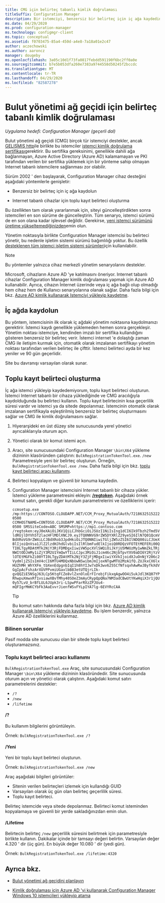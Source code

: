 ```yaml
---
title: CMG için belirteç tabanlı kimlik doğrulaması
titleSuffix: Configuration Manager
description: Bir istemciyi, benzersiz bir belirteç için iç ağa kaydedin veya internet tabanlı cihazlar için bir toplu kayıt belirteci oluşturun.
ms.date: 04/29/2020
ms.prod: configuration-manager
ms.technology: configmgr-client
ms.topic: conceptual
ms.assetid: f0703475-85a4-450d-a4e8-7a18a01e2c47
author: aczechowski
ms.author: aaroncz
manager: dougeby
ms.openlocfilehash: 3a05c10d1f73fa0817febdd591190f6bc2ff0a0e
ms.sourcegitcommit: b7e5b053dfa260e7383a9744558d50245f2bccdc
ms.translationtype: MT
ms.contentlocale: tr-TR
ms.lasthandoff: 04/29/2020
ms.locfileid: "82587278"
---
```

# <a name="token-based-authentication-for-cloud-management-gateway"></a>Bulut yönetimi ağ geçidi için belirteç tabanlı kimlik doğrulaması

*Uygulama hedefi: Configuration Manager (geçerli dal)*

<!--5686290-->

Bulut yönetimi ağ geçidi (CMG) birçok tür istemciyi destekler, ancak [GELIŞMIŞ http](../../plan-design/hierarchy/enhanced-http.md)ile birlikte bu istemciler [istemci kimlik doğrulama sertifikası](../manage/cmg/certificates-for-cloud-management-gateway.md#for-internet-based-clients-communicating-with-the-cloud-management-gateway)gerektirir. Bu sertifika gereksinimi, genellikle dahili ağa bağlanmayan, Azure Active Directory (Azure AD) kalamamayan ve PKI tarafından verilen bir sertifika yüklemek için bir yönteme sahip olmayan Internet tabanlı istemcilere sağlanması zor olabilir.

Sürüm 2002 ' den başlayarak, Configuration Manager cihaz desteğini aşağıdaki yöntemlerle genişletir:

- Benzersiz bir belirteç için iç ağa kaydolun

- Internet tabanlı cihazlar için toplu kayıt belirteci oluşturma

Bu özellikten tam olarak yararlanmak için, siteyi güncelleştirdikten sonra istemcileri en son sürüme de güncelleştirin. Tüm senaryo, istemci sürümü de en son olana kadar işlevsel değildir. Gerekirse, [yeni istemci sürümünü üretime yükseltemediğinizden](../manage/upgrade/test-client-upgrades.md#to-promote-the-new-client-to-production)emin olun.

Yönetim noktasıyla birlikte Configuration Manager istemcisi bu belirteci yönetir, bu nedenle işletim sistemi sürümü bağımlılığı yoktur. Bu özellik [desteklenen tüm istemci işletim sistemi sürümleri](../../plan-design/configs/supported-operating-systems-for-clients-and-devices.md)için kullanılabilir.

> [!NOTE]
> Bu yöntemler yalnızca cihaz merkezli yönetim senaryolarını destekler.
>
> Microsoft, cihazların Azure AD 'ye katılmasını öneriyor. Internet tabanlı cihazlar Configuration Manager kimlik doğrulaması yapmak için Azure AD kullanabilir. Ayrıca, cihazın İnternet üzerinde veya iç ağa bağlı olup olmadığı hem cihaz hem de Kullanıcı senaryolarına olanak sağlar. Daha fazla bilgi için bkz. [Azure AD kimlik kullanarak Istemciyi yükleyip kaydetme](deploy-clients-cmg-azure.md#install-and-register-the-client-using-azure-ad-identity).

## <a name="register-on-the-internal-network"></a>İç ağda kaydolun

Bu yöntem, istemcisinin ilk olarak iç ağdaki yönetim noktasına kaydolmanızı gerektirir. İstemci kaydı genellikle yüklemeden hemen sonra gerçekleşir. Yönetim noktası istemciye, kendinden imzalı bir sertifika kullandığını gösteren benzersiz bir belirteç verir. İstemci internet 'e dolaştığı zaman CMG ile iletişim kurmak için, otomatik olarak imzalanan sertifikayı yönetim noktası tarafından verilen belirteç ile çifttir. İstemci belirteci ayda bir kez yeniler ve 90 gün geçerlidir.

Site bu davranışı varsayılan olarak sunar.

## <a name="create-a-bulk-registration-token"></a>Toplu kayıt belirteci oluşturma

İç ağa istemci yükleyip kaydedemiyorum, toplu kayıt belirteci oluşturun. İstemci Internet tabanlı bir cihaza yüklediğinde ve CMG aracılığıyla kaydolduğunda bu belirteci kullanın. Toplu kayıt belirtecinin kısa geçerlilik süresi vardır ve istemci ya da sitede depolanmaz. İstemcinin otomatik olarak imzalanan sertifikayla eşleştirilmiş benzersiz bir belirteç oluşturmasını sağlar ve CMG ile kimlik doğrulamasını sağlar.

1. Hiyerarşideki en üst düzey site sunucusunda yerel yönetici ayrıcalıklarıyla oturum açın.

1. Yönetici olarak bir komut istemi açın.

1. Aracı, site sunucusundaki Configuration Manager `\bin\X64` yükleme dizininin klasöründen çalıştırın: `BulkRegistrationTokenTool.exe`. `/new` Parametresiyle yeni bir belirteç oluşturun. Örneğin, `BulkRegistrationTokenTool.exe /new`. Daha fazla bilgi için bkz. [toplu kayıt belirteci aracı kullanımı](#bulk-registration-token-tool-usage).

1. Belirteci kopyalayın ve güvenli bir konuma kaydedin.

1. Configuration Manager istemcisini Internet tabanlı bir cihaza yükler. İstemci yükleme parametresini ekleyin: [**/regtoken**](about-client-installation-properties.md#regtoken). Aşağıdaki örnek komut satırı, gerekli diğer kurulum parametrelerini ve özelliklerini içerir:

    `ccmsetup.exe /mp:https://CONTOSO.CLOUDAPP.NET/CCM_Proxy_MutualAuth/72186325152220500 CCMHOSTNAME=CONTOSO.CLOUDAPP.NET/CCM_Proxy_MutualAuth/72186325152220500 SMSSiteCode=ABC SMSMP=https://mp1.contoso.com /regtoken:eyJ0eXAiOiJKV1QiLCJhbGciOiJSUzI1NiIsIng1dCI6Ik9Tbzh2Tmd5VldRUjlDYVh5T2lacHFlMDlXNCJ9.eyJTQ0NNVG9rZW5DYXRlZ29yeSI6IlN7Q01QcmVBdXRoVG9rZW4iLCJBdXRob3JpdHkiOiJTQ0NNIiwiTGljZW5zZSI6IlNDQ00iLCJUeXBlIjoiQnVsa1JlZ2lzdHJhdGlvbiIsIlRlbmFudElkIjoiQ0RDQzVFOTEtMEFERi00QTI0LTgyRDAtMTk2NjY3RjFDMDgxIiwiVW5pcXVlSWQiOiJkYjU5MWUzMy1wNmZkLTRjNWItODJmMy1iZjY3M2U1YmQwYTIiLCJpc3MiOiJ1cm46c2NjbTpvYXV0aDI6Y2RjYzVlOTEtMGFkZi00YTI0LTgyZDAtMTk2NjY3ZjFjMDgxIiwiYXVkIjoidXJuOnNjY206c2VydmljZSIsImV4cCI6MTU4MDQxNbUwNSwibmJmIjoxNTgwMTU2MzA1fQ.ZUJkxCX6lxHUZhMH_WhYXFm_tbXenEdpgnbIqI1h8hYIJw7xDk3wv625SCfNfsqxhAwRwJByfkXdVGgIpAcFshzArXUVPPvmiUGaxlbB83etUTQjrLIk-gvQQZiE5NSgJ63LCp5KtqFCZe8vlZxnOloErFIrebjFikxqAgwOO4i5ukJdl3KQ07YPRhwpuXmwxRf1vsiawXBvTMhy40SOeZ3mAyCRypQpQNa7NM3adCBwUtYKwHqiX3r1jQU0y57LvU_brBfLUL6JUpk3ri-LSpwPFarRXzZPJUu4-mQFIgrMmKCYbFk3AaEvvrJienfWSvFYLpIYA7lg-6EVYRcCAA`

    > [!TIP]
    > Bu komut satırı hakkında daha fazla bilgi için bkz. [Azure AD kimlik kullanarak Istemciyi yükleyip kaydetme](deploy-clients-cmg-azure.md#install-and-register-the-client-using-azure-ad-identity). Bu işlem benzerdir, yalnızca Azure AD özelliklerini kullanmaz.

### <a name="known-issues"></a>Bilinen sorunlar

Pasif modda site sunucusu olan bir sitede toplu kayıt belirteci oluşturamazsınız.<!-- 6399087 -->

### <a name="bulk-registration-token-tool-usage"></a>Toplu kayıt belirteci aracı kullanımı

`BulkRegistrationTokenTool.exe` Araç, site sunucusundaki Configuration Manager `\bin\X64` yükleme dizininin klasöründedir. Site sunucusunda oturum açın ve yönetici olarak çalıştırın. Aşağıdaki komut satırı parametrelerini destekler:

- `/?`
- `/new`
- `/lifetime`

#### <a name=""></a>/?

Bu kullanım bilgilerini görüntüleyin.

Örnek: `BulkRegistrationTokenTool.exe /?`

#### <a name="new"></a>/Yeni

Yeni bir toplu kayıt belirteci oluşturun.

Örnek: `BulkRegistrationTokenTool.exe /new`

Araç aşağıdaki bilgileri görüntüler:
  
- Sitenin verilen belirteçleri izlemek için kullandığı GUID
- Varsayılan olarak üç gün olan belirteç geçerlilik süresi.
- Toplu kayıt belirteci.

Belirteç istemcide veya sitede depolanmaz. Belirteci komut isteminden kopyalamaya ve güvenli bir yerde sakladığınızdan emin olun.

#### <a name="lifetime"></a>/Lifetime

Belirtecin belirteç `/new` geçerlilik süresini belirtmek için parametresiyle birlikte kullanın. Dakikalar içinde bir tamsayı değeri belirtin. Varsayılan değer 4.320 ' dir (üç gün). En büyük değer 10.080 ' dir (yedi gün).

Örnek: `BulkRegistrationTokenTool.exe /lifetime:4320`

## <a name="see-also"></a>Ayrıca bkz.

- [Bulut yönetimi ağ geçidini planlayın](../manage/cmg/plan-cloud-management-gateway.md)

- [Kimlik doğrulaması için Azure AD 'yi kullanarak Configuration Manager Windows 10 istemcileri yükleyip atama](deploy-clients-cmg-azure.md)
